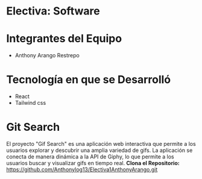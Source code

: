 # Electiva: Software
# Integrantes del Equipo
- Anthony Arango Restrepo
# Tecnología en que se Desarrolló
- React
- Tailwind css
# Git Search
El proyecto "Gif Search" es una aplicación web interactiva que permite a los usuarios explorar y descubrir una amplia variedad de gifs. La aplicación se conecta de manera dinámica a la API de Giphy, lo que permite a los usuarios buscar y visualizar gifs en tiempo real.
**Clona el Repositorio:**
https://github.com/Anthonylog13/Electiva1AnthonyArango.git


